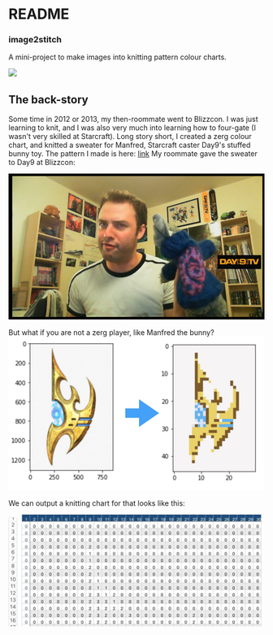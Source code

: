 # README 

### image2stitch
A mini-project to make images into knitting pattern colour charts.

![](other/demo_vid2.gif)


## The back-story
Some time in 2012 or 2013, my then-roommate went to Blizzcon. I was just learning to knit, and I was also very much into learning how to four-gate (I wasn't very skilled at Starcraft). Long story short, I created a zerg colour chart, and knitted a sweater for Manfred, Starcraft caster Day9's stuffed bunny toy. The pattern I made is here: [link](https://www.ravelry.com/patterns/library/zerg-starcraft-colour-chart) My roommate gave the sweater to Day9 at Blizzcon:

![](other/manfred.jpg)

But what if you are not a zerg player, like Manfred the bunny?
![](other/example.jpg)

We can output a knitting chart for that looks like this:

![](other/output.jpg)


